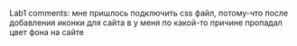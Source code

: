 Lab1 comments: мне пришлось подключить css файл, потому-что после добавления иконки для сайта в <head> у меня по какой-то причине пропадал цвет фона на сайте
